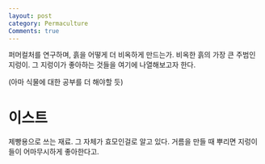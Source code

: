 ```yaml
---
layout: post
category: Permaculture
Comments: true
---
```



퍼머컬처를 연구하며, 흙을 어떻게 더 비옥하게 만드는가.
비옥한 흙의 가장 큰 주범인 지렁이. 그 지렁이가 좋아하는 것들을 여기에 나열해보고자 한다.

(아마 식물에 대한 공부를 더 해야할 듯)

# 이스트

제빵용으로 쓰는 재료. 그 자체가 효모인걸로 알고 있다. 거름을 만들 때 뿌리면 지렁이들이 어마무시하게 좋아한다고.
